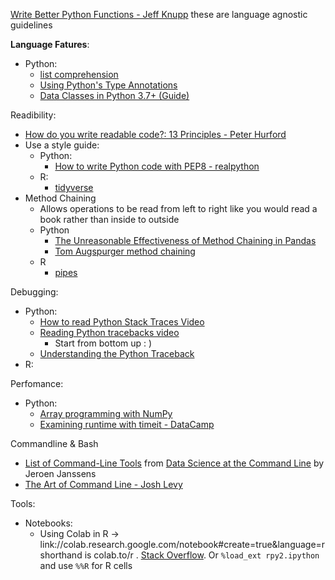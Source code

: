 [Write Better Python Functions - Jeff Knupp](https://medium.com/hackernoon/write-better-python-functions-c3a9a36382a6) these are language agnostic guidelines
  
**Language Fatures**:
  * Python: 
    * [list comprehension](https://www.youtube.com/watch?v=belS2Ek4-ow)
    * [Using Python's Type Annotations](https://dev.to/dstarner/using-pythons-type-annotations-4cfe)
    * [Data Classes in Python 3.7+ (Guide)](https://realpython.com/python-data-classes/)
          
Readibility:
  * [How do you write readable code?: 13 Principles - Peter Hurford](https://gist.github.com/peterhurford/3ad9f48071bd2665a8af)
  * Use a style guide:
    * Python:
      * [How to write Python code with PEP8 - realpython](https://realpython.com/python-pep8/)
    * R:
      * [tidyverse](https://style.tidyverse.org/)
  * Method Chaining
    * Allows operations to be read from left to right like you would read a book rather than inside to outside
    * Python
      * [The Unreasonable Effectiveness of Method Chaining in Pandas](https://towardsdatascience.com/the-unreasonable-effectiveness-of-method-chaining-in-pandas-15c2109e3c69)
      * [Tom Augspurger method chaining](https://tomaugspurger.github.io/method-chaining)
    * R
      * [pipes](https://r4ds.had.co.nz/pipes.html)

Debugging:
  * Python:
    * [How to read Python Stack Traces Video](https://www.youtube.com/watch?v=3p3p6kp39to)
    * [Reading Python tracebacks video](https://www.youtube.com/watch?v=g9O9j34Vxww)
      * Start from bottom up : )     
    * [Understanding the Python Traceback](https://realpython.com/python-traceback/)
  * R:

Perfomance:
  * Python:
    * [Array programming with NumPy](https://www.nature.com/articles/s41586-020-2649-2)
    * [Examining runtime with timeit - DataCamp](https://campus.datacamp.com/courses/writing-efficient-python-code/timing-and-profiling-code?ex=1)

Commandline & Bash
  * [List of Command-Line Tools](https://datascienceatthecommandline.com/2e/list-of-command-line-tools.html) from [Data Science at the Command Line](https://datascienceatthecommandline.com/2e/chapter-1-introduction.html) by Jeroen Janssens
  * [The Art of Command Line - Josh Levy](https://github.com/jlevy/the-art-of-command-line#basics)

Tools:
  * Notebooks:
    * Using Colab in R -> link://colab.research.google.com/notebook#create=true&language=r shorthand is colab.to/r . [Stack Overflow](https://stackoverflow.com/questions/54595285/how-to-use-r-with-google-colaboratory). Or `%load_ext rpy2.ipython` and use `%%R` for R cells
